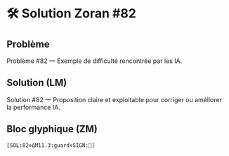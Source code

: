 # 🛠️ Solution Zoran #82

## Problème
Problème #82 — Exemple de difficulté rencontrée par les IA.

## Solution (LM)
Solution #82 — Proposition claire et exploitable pour corriger ou améliorer la performance IA.

## Bloc glyphique (ZM)
```
⟦SOL:82⋄ΔM11.3:guard⋄SIGN:🦋⟧
```
